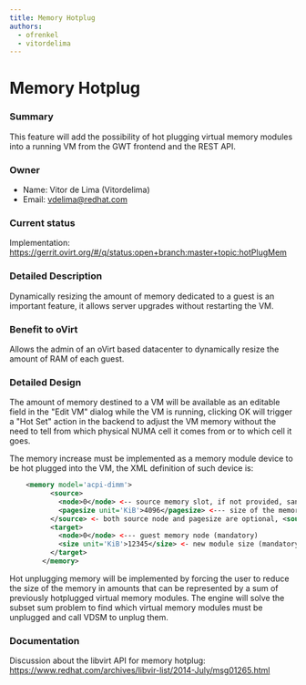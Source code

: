 ```yaml
---
title: Memory Hotplug
authors:
  - ofrenkel
  - vitordelima
---
```


# Memory Hotplug

### Summary

This feature will add the possibility of hot plugging virtual memory modules into a running VM from the GWT frontend and the REST API.

### Owner

*   Name: Vitor de Lima (Vitordelima)
*   Email: vdelima@redhat.com

### Current status

Implementation: <https://gerrit.ovirt.org/#/q/status:open+branch:master+topic:hotPlugMem>

### Detailed Description

Dynamically resizing the amount of memory dedicated to a guest is an important feature, it allows server upgrades without restarting the VM.

### Benefit to oVirt

Allows the admin of an oVirt based datacenter to dynamically resize the amount of RAM of each guest.

### Detailed Design

The amount of memory destined to a VM will be available as an editable field in the "Edit VM" dialog while the VM is running, clicking OK will trigger a "Hot Set" action in the backend to adjust the VM memory without the need to tell from which physical NUMA cell it comes from or to which cell it goes.

The memory increase must be implemented as a memory module device to be hot plugged into the VM, the XML definition of such device is:

```xml
    <memory model='acpi-dimm'>
          <source>
            <node>0</node> <-- source memory slot, if not provided, sane default  shall be used
            <pagesize unit='KiB'>4096</pagesize> <--- size of the memory page to be used as source (to be able to specify hugepages), sane default shall be used if ommitted
          </source> <- both source node and pagesize are optional, <source> can be ommited, defaults from the domain config will be used
          <target>
            <node>0</node> <--- guest memory node (mandatory)
            <size unit='KiB'>12345</size> <- new module size (mandatory)
          </target>
        </memory>
```

Hot unplugging memory will be implemented by forcing the user to reduce the size of the memory in amounts that can be represented by a sum of previously hotplugged virtual memory modules. The engine will solve the subset sum problem to find which virtual memory modules must be unplugged and call VDSM to unplug them.

### Documentation

Discussion about the libvirt API for memory hotplug: <https://www.redhat.com/archives/libvir-list/2014-July/msg01265.html>
